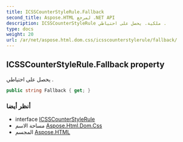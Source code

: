 ```yaml
---
title: ICSSCounterStyleRule.Fallback
second_title: Aspose.HTML لمرجع .NET API
description: ICSSCounterStyleRule ملكية. يحصل على احتياطي .
type: docs
weight: 20
url: /ar/net/aspose.html.dom.css/icsscounterstylerule/fallback/
---
```

## ICSSCounterStyleRule.Fallback property

يحصل على احتياطي .

```csharp
public string Fallback { get; }
```

### أنظر أيضا

* interface [ICSSCounterStyleRule](../)
* مساحة الاسم [Aspose.Html.Dom.Css](../../icsscounterstylerule/)
* المجسم [Aspose.HTML](../../../)


